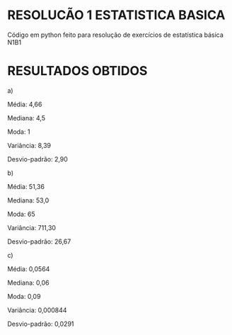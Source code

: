 # RESOLUCÃO 1 ESTATISTICA BASICA
Código em python feito para resolução de exercícios de estatística básica N1B1

# RESULTADOS OBTIDOS 

  a)

Média: 4,66

Mediana: 4,5

Moda: 1

Variância: 8,39

Desvio-padrão: 2,90

b)

Média: 51,36

Mediana: 53,0

Moda: 65

Variância: 711,30

Desvio-padrão: 26,67

c)

Média: 0,0564

Mediana: 0,06

Moda: 0,09

Variância: 0,000844

Desvio-padrão: 0,0291
